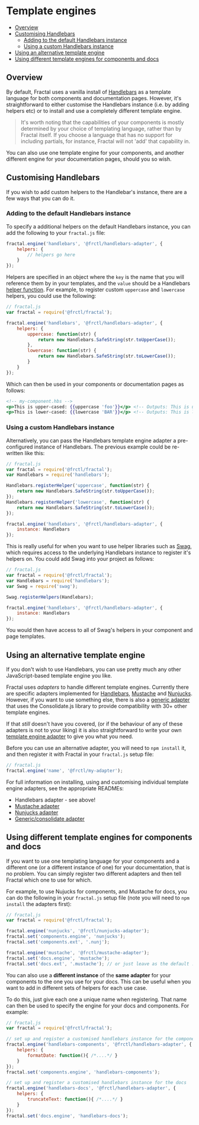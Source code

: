 # Template engines

<!-- START doctoc generated TOC please keep comment here to allow auto update -->
<!-- DON'T EDIT THIS SECTION, INSTEAD RE-RUN doctoc TO UPDATE -->


- [Overview](#overview)
- [Customising Handlebars](#customising-handlebars)
  - [Adding to the default Handlebars instance](#adding-to-the-default-handlebars-instance)
  - [Using a custom Handlebars instance](#using-a-custom-handlebars-instance)
- [Using an alternative template engine](#using-an-alternative-template-engine)
- [Using different template engines for components and docs](#using-different-template-engines-for-components-and-docs)

<!-- END doctoc generated TOC please keep comment here to allow auto update -->

## Overview

By default, Fractal uses a vanilla install of [Handlebars](http://handlebars.js) as a template language for both components and documentation pages. However, it's straightforward to either customise the Handlebars instance (i.e. by adding helpers etc) or to install and use a completely different template engine.

> It's worth noting that the capabilities of your components is mostly determined by your choice of templating language, rather than by Fractal itself. If you choose a language that has no support for including partials, for instance, Fractal will not 'add' that capability in.

You can also use one template engine for your components, and another different engine for your documentation pages, should you so wish.

## Customising Handlebars

If you wish to add custom helpers to the Handlebar's instance, there are a few ways that you can do it.

### Adding to the default Handlebars instance

To specify a additional helpers on the default Handlebars instance, you can add the following to your `fractal.js` file:

```javascript
fractal.engine('handlebars', '@frctl/handlebars-adapter', {
    helpers: {
        // helpers go here
    }
});
```

Helpers are specified in an object where the `key` is the name that you will reference them by in your templates, and the `value` should be a Handlebars [helper function](http://handlebarsjs.com/#helpers). For example, to register custom `uppercase` and `lowercase` helpers, you could use the following:

```javascript
// fractal.js
var fractal = require('@frctl/fractal');

fractal.engine('handlebars', '@frctl/handlebars-adapter', {
    helpers: {
        uppercase: function(str) {
            return new Handlebars.SafeString(str.toUpperCase());
        },
        lowercase: function(str) {
            return new Handlebars.SafeString(str.toLowerCase());
        }
    }
});
```

Which can then be used in your components or documentation pages as follows:

```handlebars
<!-- my-component.hbs -->
<p>This is upper-cased: {{uppercase 'foo'}}</p> <!-- Outputs: This is upper-cased: FOO -->
<p>This is lower-cased: {{lowercase 'BAR'}}</p> <!-- Outputs: This is lower-cased: bar -->
```
### Using a custom Handlebars instance

Alternatively, you can pass the Handlebars template engine adapter a pre-configured instance of Handlebars. The previous example could be re-written like this:

```js
// fractal.js
var fractal = require('@frctl/fractal');
var Handlebars = require('handlebars');

Handlebars.registerHelper('uppercase', function(str) {
    return new Handlebars.SafeString(str.toUpperCase());
});
Handlebars.registerHelper('lowercase', function(str) {
    return new Handlebars.SafeString(str.toLowerCase());
});

fractal.engine('handlebars', '@frctl/handlebars-adapter', {
    instance: Handlebars
});
```

This is really useful for when you want to use helper libraries such as [Swag](https://github.com/elving/swag), which requires access to the underlying Handlebars instance to register it's helpers on. You could add Swag into your project as follows:

```js
// fractal.js
var fractal = require('@frctl/fractal');
var Handlebars = require('handlebars');
var Swag = require('swag');

Swag.registerHelpers(Handlebars);

fractal.engine('handlebars', '@frctl/handlebars-adapter', {
    instance: Handlebars
});
```
You would then have access to all of Swag's helpers in your component and page templates.

## Using an alternative template engine

If you don't wish to use Handlebars, you can use pretty much any other JavaScript-based template engine you like.

Fractal uses *adapters* to handle different template engines. Currently there are specific adapters implemented for [Handlebars](https://github.com/frctl/handlebars-adapter), [Mustache](https://github.com/frctl/mustache-adapter) and [Nunjucks](https://github.com/frctl/nunjucks-adapter). However, if you want to use something else, there is also a [generic adapter]() that uses the Consolidate.js library to provide compatibility with 30+ other template engines.

If that *still* doesn't have you covered, (or if the behaviour of any of these adapters is not to your liking) it is also straightforward to write your own [template engine adapter](/docs/engines/custom-adapters.md) to give you what you need.

Before you can use an alternative adapter, you will need to `npm install` it, and then register it with Fractal in your `fractal.js` setup file:

```javascript
// fractal.js
fractal.engine('name', '@frctl/my-adapter');
```

For full information on installing, using and customising individual template engine adapters, see the appropriate READMEs:

* Handlebars adapter - see above!
* [Mustache adapter](https://github.com/frctl/mustache-adapter)
* [Nunjucks adapter](https://github.com/frctl/nunjucks-adapter)
* [Generic/consolidate adapter](https://github.com/frctl/consolidate-adapter)

## Using different template engines for components and docs

If you want to use one templating language for your components and a different one (or a different instance of one) for your documentation, that is no problem. You can simply register two different adapters and then tell Fractal which one to use for which.

For example, to use Nujucks for components, and Mustache for docs, you can do the following in your `fractal.js` setup file (note you will need to `npm install` the adapters first):

```javascript
// fractal.js
var fractal = require('@frctl/fractal');

fractal.engine('nunjucks', '@frctl/nunjucks-adapter');
fractal.set('components.engine', 'nunjucks');
fractal.set('components.ext', '.nunj');

fractal.engine('mustache', '@frctl/mustache-adapter');
fractal.set('docs.engine', 'mustache');
fractal.set('docs.ext', '.mustache'); // or just leave as the default .md, it's up to you!
```

You can also use a **different instance** of the **same adapter** for your components to the one you use for your docs. This can be useful when you want to add in different sets of helpers for each use case.

To do this, just give each one a unique name when registering. That name can then be used to specify the engine for your docs and components. For example:

```javascript
// fractal.js
var fractal = require('@frctl/fractal');

// set up and register a customised handlebars instance for the components
fractal.engine('handlebars-components', '@frctl/handlebars-adapter', {
    helpers: {
        formatDate: function(){ /*....*/ }
    }
});
fractal.set('components.engine', 'handlebars-components');

// set up and register a customised handlebars instance for the docs
fractal.engine('handlebars-docs', '@frctl/handlebars-adapter', {
    helpers: {
        truncateText: function(){ /*....*/ }
    }
});
fractal.set('docs.engine', 'handlebars-docs');
```
